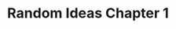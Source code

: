 ---
title: Random Ideas Chapter 1
layout: chapter
disqus: random-ideas-ch-1
story-name: Random Ideas
story-summory: Just lots of random ideas that I get from time to time.
prev: 
next:
---